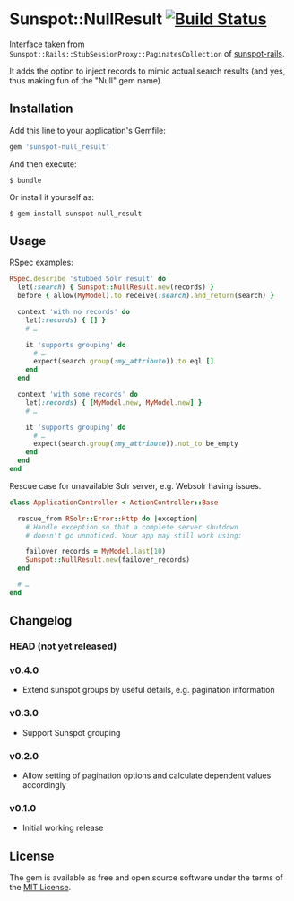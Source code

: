 # Sunspot::NullResult [![Build Status](https://travis-ci.org/Absolventa/sunspot_null-result.svg?branch=master)](https://travis-ci.org/Absolventa/sunspot_null-result)

Interface taken from `Sunspot::Rails::StubSessionProxy::PaginatesCollection` of
[sunspot-rails](https://github.com/sunspot/sunspot/tree/master/sunspot_rails).

It adds the option to inject records to mimic actual search results (and yes,
thus making fun of the "Null" gem name).

## Installation

Add this line to your application's Gemfile:

```ruby
gem 'sunspot-null_result'
```

And then execute:

    $ bundle

Or install it yourself as:

    $ gem install sunspot-null_result

## Usage

RSpec examples:

```ruby
RSpec.describe 'stubbed Solr result' do
  let(:search) { Sunspot::NullResult.new(records) }
  before { allow(MyModel).to receive(:search).and_return(search) }

  context 'with no records' do
    let(:records) { [] }
    # …

    it 'supports grouping' do
      # …
      expect(search.group(:my_attribute)).to eql []
    end
  end

  context 'with some records' do
    let(:records) { [MyModel.new, MyModel.new] }
    # …

    it 'supports grouping' do
      # …
      expect(search.group(:my_attribute)).not_to be_empty
    end
  end
end
```

Rescue case for unavailable Solr server, e.g. Websolr having issues.

```ruby
class ApplicationController < ActionController::Base

  rescue_from RSolr::Error::Http do |exception|
    # Handle exception so that a complete server shutdown
    # doesn't go unnoticed. Your app may still work using:

    failover_records = MyModel.last(10)
    Sunspot::NullResult.new(failover_records)
  end

  # …
end
```

## Changelog

### HEAD (not yet released)

### v0.4.0
* Extend sunspot groups by useful details, e.g. pagination information

### v0.3.0
* Support Sunspot grouping

### v0.2.0
* Allow setting of pagination options and calculate dependent values accordingly

### v0.1.0
* Initial working release


## License

The gem is available as free and open source software under the terms of the
[MIT License](http://opensource.org/licenses/MIT).

